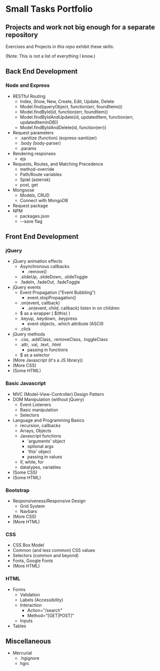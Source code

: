 # Small Tasks Portfolio
## Projects and work not big enough for a separate repository

Exercises and Projects in *this repo* exhibit these skills:

(Note: This is not a list of everything I know.)

## Back End Development

### Node and Express

* RESTful Routing
    * Index, Show, New, Create, Edit, Update, Delete
    * Model.find(queryObject, function(err, foundItems))
    * Model.findById(id, function(err, foundItem))
    * Model.findByIdAndUpdate(id, updatedItem, function(err, updatedItemInDB))
    * Model.findByIdAndDelete(id, function(err))
* Request parameters
    * .sanitize (function) (express-sanitizer)
    * .body (body-parser)
    * .params
* Rendering responses
    * ejs
* Requests, Routes, and Matching Precedence
    * method-override
    * Path/Route variables
    * Splat (asterisk)
    * post, get
* Mongoose
  * Models, CRUD
  * Connect with MongoDB
* Request package
* NPM
    * packages.json
    * --save flag

## Front End Development

### jQuery

* jQuery animation effects
    * Asynchronous callbacks
        * .remove()
    * .slideUp, .slideDown, .slideToggle
    * .fadeIn, .fadeOut, .fadeToggle
* jQuery events
    * Event Propagation ("Event Bubbling")
        * event.stopPropagation()
    * .on(event, callback)
        * .on(event, child, callback) listen in on children
    * $ as a wrapper ( $(this) )
    * .keyup, .keydown, .keypress
        * event objects, .which attribute (ASCII)
    * .click
* jQuery methods
    * .css, .addClass, .removeClass, .toggleClass
    * .attr, .val, .text, .html
        * passing in functions
    * $ as a selector
* (More Javascript (it's a JS library))
* (More CSS)
* (Some HTML)

### Basic Javascript

* MVC (Model-View-Controller) Design Pattern
* DOM Manipulation (without jQuery)
    * Event Listeners
    * Basic manipulation
    * Selectors
* Language and Programming Basics
    * recursion, callbacks
    * Arrays, Objects
    * Javascript functions
        * 'arguments' object
        * optional args
        * 'this' object
        * passing in values
    * if, while, for
    * datatypes, variables
* (Some CSS)
* (Some HTML)

### Bootstrap

* Responsiveness/Responsive Design
    * Grid System
    * Navbars
* (More CSS)
* (More HTML)

### CSS

* CSS Box Model
* Common (and less common) CSS values
* Selectors (common and beyond)
* Fonts, Google Fonts
* (More HTML)

### HTML

* Forms
    * Validation
    * Labels (Accessibility)
    * Interaction
        * Action="/search"
        * Method="[GET|POST]"
    * Inputs
* Tables

## Miscellaneous

* Mercurial
    * .hgignore
    * hgrc
